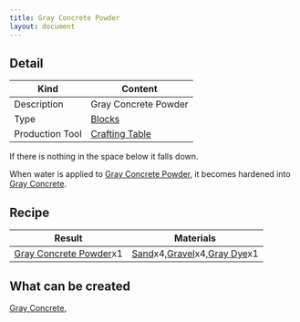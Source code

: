 ```yaml
---
title: Gray Concrete Powder
layout: document
---
```

## Detail

|Kind|Content|
|---|---|
|Description|Gray Concrete Powder|
|Type|[Blocks](Blocks)|
|Production Tool|[Crafting Table](Crafting_Table)|

If there is nothing in the space below it falls down.

When water is applied to [Gray Concrete Powder](Gray_Concrete_Powder), it becomes hardened into [Gray Concrete](Gray_Concrete).

## Recipe

|Result|Materials|
|---|---|
|[Gray Concrete Powder](Gray_Concrete_Powder)x1|[Sand](Sand)x4,[Gravel](Gravel)x4,[Gray Dye](Gray_Dye)x1|

## What can be created

[Gray Concrete](Gray_Concrete),
